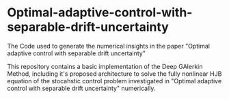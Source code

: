# Optimal-adaptive-control-with-separable-drift-uncertainty
The Code used to generate the numerical insights in the paper "Optimal adaptive control with separable drift uncertainty"

This repository contains a basic implementation of the Deep GAlerkin Method, including it's proposed architecture to solve the fully nonlinear HJB equation of the stocahstic control problem investigated in "Optimal adaptive control with separable drift uncertainty" numerically.

